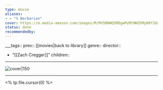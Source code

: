 ```yaml
---
type: movie
aliases:
- - "% Barbarian"
cover: https://m.media-amazon.com/images/M/MV5BNWQ5MDgwMzMtNWZhMy00Y2Q4LWI5NTAtODA4MDIzYTExOGQzXkEyXkFqcGc@._V1_SX300.jpg
status: done
recommendedby:
---
```

___tags:: prev:: [[movies|back to library]]
genre::
director:: 
  - "[[Zach Cregger]]"
children::
___
![cover|150](https://m.media-amazon.com/images/M/MV5BNWQ5MDgwMzMtNWZhMy00Y2Q4LWI5NTAtODA4MDIzYTExOGQzXkEyXkFqcGc@._V1_SX300.jpg)
___
<% tp.file.cursor(0) %>
